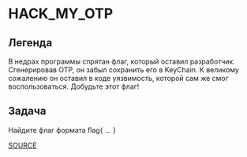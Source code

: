 # HACK_MY_OTP


## Легенда

В недрах программы спрятан флаг, который оставил разработчик. Сгенерировав OTP, он забыл сохранить его в KeyChain. К великому сожалению он оставил в коде уязвимость, которой сам же смог воспользоваться. Добудьте этот флаг!


## Задача

Найдите флаг формата flag{ ... }


[SOURCE](http://84.201.186.183:10080)
